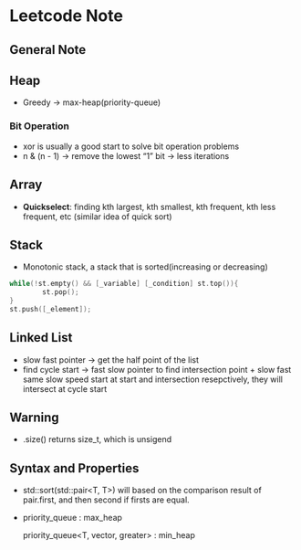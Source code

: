# Leetcode Note

## General Note

## Heap

- Greedy → max-heap(priority-queue)

### **Bit Operation**

- xor is usually a good start to solve bit operation problems
- n & (n - 1) → remove the lowest “1” bit → less iterations

## Array

- **Quickselect**: finding kth largest, kth smallest, kth frequent, kth less frequent, etc (similar idea of quick sort)

## Stack

- Monotonic stack, a stack that is sorted(increasing or decreasing)

```cpp
while(!st.empty() && [_variable] [_condition] st.top()){
		st.pop();
}
st.push([_element]);
```

## Linked List

- slow fast pointer → get the half point of the list
- find cycle start → fast slow pointer to find intersection point + slow fast same slow speed start at start and intersection resepctively, they will intersect at cycle start

## **Warning**

- .size() returns size_t, which is unsigend

## **Syntax and Properties**

- std::sort(std::pair<T, T>) will based on the comparison result of pair.first, and then second if firsts are equal.

- priority_queue<T> : max_heap
    
    priority_queue<T, vector<T>, greater<T>> : min_heap